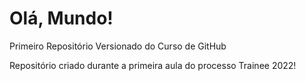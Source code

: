 # Olá, Mundo!
 Primeiro Repositório Versionado do Curso de GitHub

Repositório criado durante a primeira aula do processo Trainee 2022!